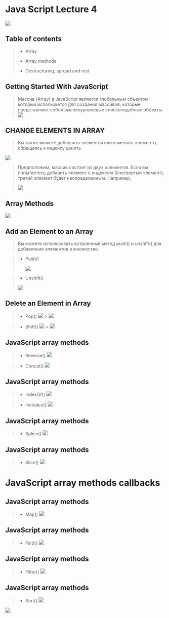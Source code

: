 # Java Script Lecture 4

![](https://fuzeservers.ru/wp-content/uploads/7/3/d/73dcbfda2e324bdd9d06bfad3c61224f.jpeg)

## Table of contents

> - Array
>
> - Array methods
>
> - Destructuring, spread and rest

## Getting Started With JavaScript

> Массив (Array) в JavaScript является глобальным объектом, который используется для создания массивов; которые представляют собой высокоуровневые спископодобные объекты.
> ![](./%D0%A1%D0%BD%D0%B8%D0%BC%D0%BE%D0%BA%20%D1%8D%D0%BA%D1%80%D0%B0%D0%BD%D0%B0%202023-03-24%20102128.png)

## CHANGE ELEMENTS IN ARRAY

> Вы также можете добавлять элементы или изменять элементы, обращаясь к индексу ценить

![](./%D0%A1%D0%BD%D0%B8%D0%BC%D0%BE%D0%BA%20%D1%8D%D0%BA%D1%80%D0%B0%D0%BD%D0%B0%202023-03-24%20102515.png)

> Предположим, массив состоит из двух элементов. Если вы попытаетесь добавить элемент с индексом 3(четвертый элемент), третий элемент будет неопределенным. Например,
>
> ![](./%D0%A1%D0%BD%D0%B8%D0%BC%D0%BE%D0%BA%20%D1%8D%D0%BA%D1%80%D0%B0%D0%BD%D0%B0%202023-03-24%20102628.png)

## Array Methods

![](https://avatars.mds.yandex.net/i?id=a72cad553884d66fc3e6aff0ad21ee72f5f3f30e-7663003-images-thumbs&n=13)

## Add an Element to an Array

> Вы можете использовать встроенный метод push() и unshift() для добавления элементов в множество.

> - Push()
>
>   ![](./%D0%A1%D0%BD%D0%B8%D0%BC%D0%BE%D0%BA%20%D1%8D%D0%BA%D1%80%D0%B0%D0%BD%D0%B0%202023-03-24%20104608.png)

> - Unshift()
>
> ![](./%D0%A1%D0%BD%D0%B8%D0%BC%D0%BE%D0%BA%20%D1%8D%D0%BA%D1%80%D0%B0%D0%BD%D0%B0%202023-03-24%20103932.png)

## Delete an Element in Array

> - Pop()
>   ![](./%D0%A1%D0%BD%D0%B8%D0%BC%D0%BE%D0%BA%20%D1%8D%D0%BA%D1%80%D0%B0%D0%BD%D0%B0%202023-03-24%20104238.png) > ![](./%D0%A1%D0%BD%D0%B8%D0%BC%D0%BE%D0%BA%20%D1%8D%D0%BA%D1%80%D0%B0%D0%BD%D0%B0%202023-03-24%20104259.png)

> - Shift()
>   ![](./%D0%A1%D0%BD%D0%B8%D0%BC%D0%BE%D0%BA%20%D1%8D%D0%BA%D1%80%D0%B0%D0%BD%D0%B0%202023-03-24%20105310.png) > ![](./%D0%A1%D0%BD%D0%B8%D0%BC%D0%BE%D0%BA%20%D1%8D%D0%BA%D1%80%D0%B0%D0%BD%D0%B0%202023-03-24%20105401.png)

## JavaScript array methods

> - Reverse()
>   ![](./%D0%A1%D0%BD%D0%B8%D0%BC%D0%BE%D0%BA%20%D1%8D%D0%BA%D1%80%D0%B0%D0%BD%D0%B0%202023-03-24%20105437.png)

> - Concat()
>   ![](./%D0%A1%D0%BD%D0%B8%D0%BC%D0%BE%D0%BA%20%D1%8D%D0%BA%D1%80%D0%B0%D0%BD%D0%B0%202023-03-24%20105931.png)

## JavaScript array methods

> - IndexOf()
>   ![](./%D0%A1%D0%BD%D0%B8%D0%BC%D0%BE%D0%BA%20%D1%8D%D0%BA%D1%80%D0%B0%D0%BD%D0%B0%202023-03-24%20110444.png)

> - Includes()
>   ![](./%D0%A1%D0%BD%D0%B8%D0%BC%D0%BE%D0%BA%20%D1%8D%D0%BA%D1%80%D0%B0%D0%BD%D0%B0%202023-03-24%20110535.png)

## JavaScript array methods

> - Splice()
>   ![](./%D0%A1%D0%BD%D0%B8%D0%BC%D0%BE%D0%BA%20%D1%8D%D0%BA%D1%80%D0%B0%D0%BD%D0%B0%202023-03-24%20115019.png)

## JavaScript array methods

> - Slice()
>   ![](./%D0%A1%D0%BD%D0%B8%D0%BC%D0%BE%D0%BA%20%D1%8D%D0%BA%D1%80%D0%B0%D0%BD%D0%B0%202023-03-24%20120231.png)

# JavaScript array methods callbacks

## JavaScript array methods

> - Map()
>   ![](./%D0%A1%D0%BD%D0%B8%D0%BC%D0%BE%D0%BA%20%D1%8D%D0%BA%D1%80%D0%B0%D0%BD%D0%B0%202023-03-24%20120551.png)

## JavaScript array methods

> - Find()
>   ![](./%D0%A1%D0%BD%D0%B8%D0%BC%D0%BE%D0%BA%20%D1%8D%D0%BA%D1%80%D0%B0%D0%BD%D0%B0%202023-03-24%20120711.png)

## JavaScript array methods

> - Filter()
>   ![](./%D0%A1%D0%BD%D0%B8%D0%BC%D0%BE%D0%BA%20%D1%8D%D0%BA%D1%80%D0%B0%D0%BD%D0%B0%202023-03-24%20121453.png)

## JavaScript array methods

> - Sort()
>   ![](./%D0%A1%D0%BD%D0%B8%D0%BC%D0%BE%D0%BA%20%D1%8D%D0%BA%D1%80%D0%B0%D0%BD%D0%B0%202023-03-24%20121637.png)

![](./%D0%A1%D0%BD%D0%B8%D0%BC%D0%BE%D0%BA%20%D1%8D%D0%BA%D1%80%D0%B0%D0%BD%D0%B0%202023-03-24%20121730.png)
